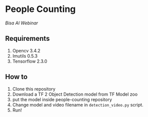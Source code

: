 # People Counting

*Bisa AI Webinar*

## **Requirements**
1. Opencv 3.4.2
2. Imutils 0.5.3
3. Tensorflow 2.3.0

## **How to**
1. Clone this repository
2. Download a TF 2 Object Detection model from TF Model zoo
3. put the model inside people-counting repository
4. Change model and video filename in `detection_video.py` script.
5. Run!
